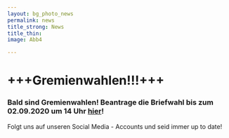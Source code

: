 ```yaml
---
layout: bg_photo_news
permalink: news
title_strong: News
title_thin: 
image: Abb4

---
```

# **+++Gremienwahlen!!!+++**

### Bald sind Gremienwahlen! Beantrage die Briefwahl bis zum 02.09.2020 um 14 Uhr [hier](mailto:Heike.Guethling@HTW-Berlin.de?subject=Beantragung%20Briefwahlunterlagen&body=Sehr%20geehrte%20Frau%20G%C3%BCthling,%0D%0A%0D%0Af%C3%BCr%20die%20kommende%20Gremienwahl%20beantrage%20ich%20Briefwahl.%0D%0AName:%0D%0AVorname:%0D%0AStra%C3%9Fe:%0D%0APLZ,%20Ort:%0D%0AFachbereich:%0D%0A%0D%0AVielen%20Dank%20f%C3%BCr%20die%20Arbeit%20und%20einen%20sch%C3%B6nen%20Tag%20w%C3%BCnscht,)!

 

Folgt uns auf unseren Social Media - Accounts und seid immer up to date!
